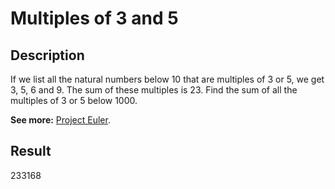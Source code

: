 # Multiples of 3 and 5

## Description

If we list all the natural numbers below 10 that are multiples of 3 or 5, we get 3, 5, 6 and 9. The sum of these multiples is 23.
Find the sum of all the multiples of 3 or 5 below 1000.

**See more:** [Project Euler](https://projecteuler.net/problem=1).

## Result

233168